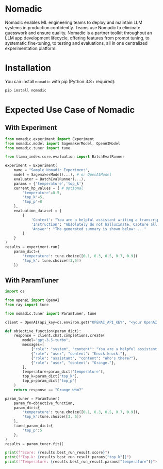 # Nomadic

Nomadic enables ML engineering teams to deploy and maintain LLM systems in production confidently. Teams use Nomadic to eliminate guesswork and ensure quality. Nomadic is a partner toolkit throughout an LLM app development lifecycle, offering features from prompt tuning, to systematic fine-tuning, to testing and evaluations, all in one centralized experimentation platform.


# Installation

You can install `nomadic` with pip (Python 3.8+ required):

```bash
pip install nomadic
```

# Expected Use Case of Nomadic

## With Experiment

```python
from nomadic.experiment import Experiment
from nomadic.model import SagemakerModel, OpenAIModel
from nomadic.tuner import tune

from llama_index.core.evaluation import BatchEvalRunner

experiment = Experiment(
    name = "Sample_Nomadic_Experiment",
    model = SagemakerModel(...), # or OpenAIModel
    evaluator = BatchEvalRunner(...),
    params = {'temperature','top_k'}
    current_hp_values = { # Optional
        'temperature'=0.5,
        'top_k'=5,
        'top_p'=8
    },
    evaluation_dataset = {
        {
            'Context': "You are a helpful assistant writing a transcript for ...",
            'Instruction': "Absolutely do not hallucinate. Capture all relevant ...",
            'Answer': "The generated summary is shown below: ..."
        }
    }
)
results = experiment.run(
    param_dict={
        'temperature': tune.choice([0.1, 0.3, 0.5, 0.7, 0.9])
        'top_k': tune.choice([3,5])
    })
```

## With ParamTuner

```python
import os

from openai import OpenAI
from ray import tune

from nomadic.tuner import ParamTuner, tune

client = OpenAI(api_key=os.environ.get("OPENAI_API_KEY", "<your OpenAI API key if not set as env var>"))

def objective_function(param_dict):
    response = client.chat.completions.create(
        model="gpt-3.5-turbo",
        messages=[
            {"role": "system", "content": "You are a helpful assistant."},
            {"role": "user", "content": "Knock knock."},
            {"role": "assistant", "content": "Who's there?"},
            {"role": "user", "content": "Orange."},
        ],
        temperature=param_dict['temperature'],
        top_k=param_dict['top_k'],
        top_p=param_dict['top_p']
    )
    return response == "Orange who?"

param_tuner = ParamTuner(
    param_fn=objective_function,
    param_dict={
        'temperature': tune.choice([0.1, 0.3, 0.5, 0.7, 0.9]),
        'top_k':tune.choice([3, 5])
    },
    fixed_param_dict={
        'top_p':5
    },
)
results = param_tuner.fit()

print(f"Score: {results.best_run_result.score}")
print(f"Top-k: {results.best_run_result.params["top_k"]}")
print(f"Temperature: {results.best_run_result.params["temperature"]}")
```
